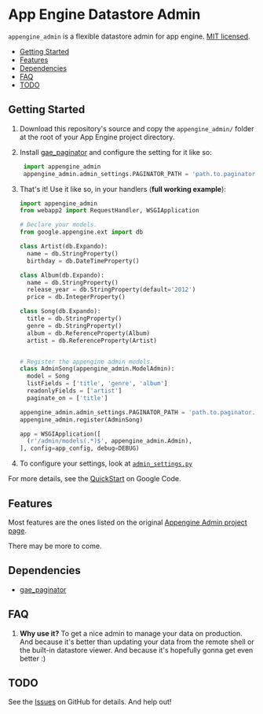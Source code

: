 # App Engine Datastore Admin

`appengine_admin` is a flexible datastore admin for app engine. [MIT licensed](http://en.wikipedia.org/wiki/MIT_License).

* <a href="#start">Getting Started</a>
* <a href="#features">Features</a>
* <a href="#dependencies">Dependencies</a>
* <a href="#faq">FAQ</a>
* <a href="#todo">TODO</a>

## <span name="start">Getting Started</span>

1. Download this repository's source and copy the `appengine_admin/` folder at the root of your App Engine project directory.

2. Install [gae_paginator](https://github.com/humble/gae_paginator) and configure the setting for it like so:

   ```python
    import appengine_admin
    appengine_admin.admin_settings.PAGINATOR_PATH = 'path.to.paginator.Paginator'
    ```

3. That's it! Use it like so, in your handlers (__full working example__):

    ```python
    import appengine_admin
    from webapp2 import RequestHandler, WSGIApplication

    # Declare your models.
    from google.appengine.ext import db

    class Artist(db.Expando):
      name = db.StringProperty()
      birthday = db.DateTimeProperty()

    class Album(db.Expando):
      name = db.StringProperty()
      release_year = db.StringProperty(default='2012')
      price = db.IntegerProperty()

    class Song(db.Expando):
      title = db.StringProperty()
      genre = db.StringProperty()
      album = db.ReferenceProperty(Album)
      artist = db.ReferenceProperty(Artist)


    # Register the appengine admin models.
    class AdminSong(appengine_admin.ModelAdmin):
      model = Song
      listFields = ['title', 'genre', 'album']
      readonlyFields = ['artist']
      paginate_on = ['title']

    appengine_admin.admin_settings.PAGINATOR_PATH = 'path.to.paginator.Paginator'
    appengine_admin.register(AdminSong)

    app = WSGIApplication([
      (r'/admin/models(.*)$', appengine_admin.Admin),
    ], config=app_config, debug=DEBUG)
    ```

4. To configure your settings, look at [`admin_settings.py`](https://github.com/humble/appengine-admin/blob/master/admin_settings.py)

For more details, see the [QuickStart](http://code.google.com/p/appengine-admin/wiki/QuickStart) on Google Code.

## <span name="features">Features</span>

Most features are the ones listed on the original [Appengine Admin project page](http://code.google.com/p/appengine-admin/wiki/Features).

There may be more to come.

## <span name="dependencies">Dependencies</span>

* [gae_paginator](https://github.com/humble/gae_paginator)

## <span name="faq">FAQ</span>

1. __Why use it?__
   To get a nice admin to manage your data on production. And because it's better than updating your data from the remote shell or the built-in datastore viewer. And because it's hopefully gonna get even better :)

## <span name="todo">TODO</span>

See the [Issues](https://github.com/humble/appengine-admin/issues) on GitHub for details. And help out!
